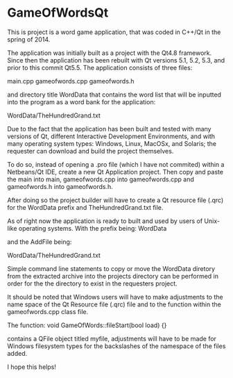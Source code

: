 # GameOfWordsQt
This is project is a word game application, that was coded in C++/Qt in the spring of 2014.

The application was initially built as a project with the Qt4.8 framework. Since then the application has been rebuilt with Qt versions 5.1, 5.2, 5.3, and prior to this commit Qt5.5. The application consists of three files:

main.cpp
gameofwords.cpp
gameofwords.h

and directory title WordData that contains the word list that will be inputted into the program as a word bank
for the application:

WordData/TheHundredGrand.txt

Due to the fact that the application has been built and tested with many versions of Qt, different Interactive 
Development Environments, and with many operating system types:
Windows, Linux, MacOSx, and Solaris; the requester can download and build the project themselves.

To do so, instead of opening a .pro file (which I have not commited) within a Netbeans/Qt IDE, 
create a new Qt Application project. Then copy and paste the main into main, gameofwords.cpp into gameofwords.cpp
and gameofwords.h into gameofwords.h.

After doing so the project builder will have to create a Qt resource file (.qrc) for the WordData prefix and
TheHundredGrand.txt file.

As of right now the application is ready to built and used by users of Unix-like operating systems. With the
prefix being:
WordData

and the AddFile being:

WordData/TheHundredGrand.txt

Simple command line statements to copy or move the WordData diretory from the extracted archive into the projects
directory can be performed in order for the the directory to exist in the requesters project. 


It should be noted that Windows users will have to make adjustments to the name space of the Qt Resource file (.qrc) file and to the function within the gameofwords.cpp class file.

The function:
void GameOfWords::fileStart(bool load) {}

contains a QFile object titled myfile, adjustments will have to be made for Windows filesystem types for the backslashes of the namespace of the files added.

I hope this helps!





